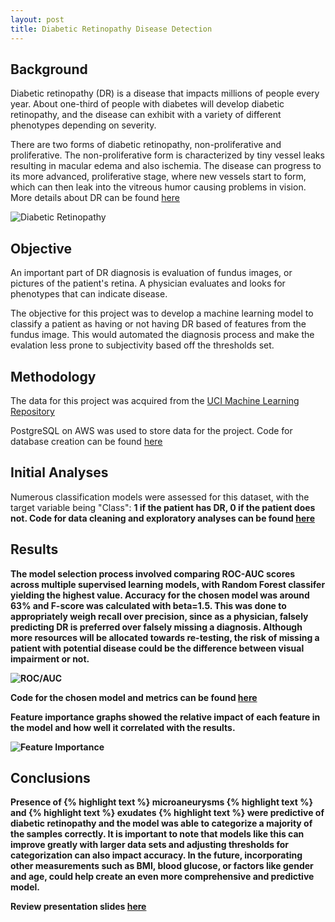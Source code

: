 ```yaml
---
layout: post
title: Diabetic Retinopathy Disease Detection
---
```


<h2>Background</h2>
Diabetic retinopathy (DR) is a disease that impacts millions of people every year. About one-third of people with diabetes will develop diabetic retinopathy, and the disease can exhibit with a variety of different phenotypes depending on severity. 

There are two forms of diabetic retinopathy, non-proliferative and proliferative. The non-proliferative form is characterized by tiny vessel leaks resulting in macular edema and also ischemia. The disease can progress to its more advanced, proliferative stage, where new vessels start to form, which can then leak into the vitreous humor causing problems in vision. More details about DR can be found <a href="https://www.aao.org/eye-health/diseases/what-is-diabetic-retinopathy">here</a> 


![Diabetic Retinopathy]({{sodas32.github.io}}/images/Diabetic-Retinopathy_SS-Graphic-1080x500.jpg)

<h2>Objective</h2>
An important part of DR diagnosis is evaluation of fundus images, or pictures of the patient's retina. A physician evaluates and looks for phenotypes that can indicate disease. 

The objective for this project was to develop a machine learning model to classify a patient as having or not having DR based of features from the fundus image. This would automated the diagnosis process and make the evalation less prone to subjectivity based off the thresholds set. 

<h2>Methodology</h2>
The data for this project was acquired from the <a href="http://archive.ics.uci.edu/ml/datasets/Diabetic+Retinopathy+Debrecen+Data+Set">UCI Machine Learning Repository</a>

PostgreSQL on AWS was used to store data for the project. Code for database creation can be found <a href="https://github.com/sodas32/Metis-Project-3/blob/master/Project3_PostgreSQL.ipynb">here</a>

<h2>Initial Analyses</h2>
Numerous classification models were assessed for this dataset, with the target variable being "Class": <strong>1<strong> if the patient has DR, <strong>0<strong> if the patient does not. 
Code for data cleaning and exploratory analyses can be found <a href="https://github.com/sodas32/Metis-Project-3/blob/master/Project3_EDA%26Classification.ipynb">here</a>

<h2>Results</h2>
The model selection process involved comparing ROC-AUC scores across multiple supervised learning models, with Random Forest classifer yielding the highest value. Accuracy for the chosen model was around 63% and F-score was calculated with beta=1.5. This was done to appropriately weigh recall over precision, since as a physician, falsely predicting DR is preferred over falsely missing a diagnosis. Although more resources will be allocated towards re-testing, the risk of missing a patient with potential disease could be the difference between visual impairment or not. 

![ROC/AUC]({{sodas32.github.io}}/images/ROC_curve.png)

Code for the chosen model and metrics can be found <a href="https://github.com/sodas32/Metis-Project-3/blob/master/Project3_Feature%26ModelSelection.ipynb">here</a>

Feature importance graphs showed the relative impact of each feature in the model and how well it correlated with the results. 

![Feature Importance]({{sodas32.github.io}}/images/Feat_imp.png)

<h2>Conclusions</h2>
Presence of {% highlight text %} microaneurysms {% highlight text %} and {% highlight text %} exudates {% highlight text %} were predictive of diabetic retinopathy and the model was able to categorize a majority of the samples correctly. It is important to note that models like this can improve greatly with larger data sets and adjusting thresholds for categorization can also impact accuracy. In the future, incorporating other measurements such as BMI, blood glucose, or factors like gender and age, could help create an even more comprehensive and predictive model. 

Review presentation slides <a href="https://github.com/sodas32/Metis-Project-3/blob/master/Project_3_Presentation.pdf">here</a>
